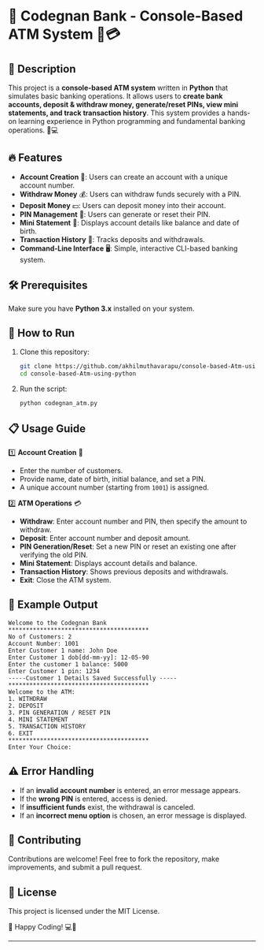
# 🚀 Codegnan Bank - Console-Based ATM System 🏦💳  

## 📜 Description  
This project is a **console-based ATM system** written in **Python** that simulates basic banking operations. It allows users to **create bank accounts, deposit & withdraw money, generate/reset PINs, view mini statements, and track transaction history**. This system provides a hands-on learning experience in Python programming and fundamental banking operations. 🎯💻  

## 🔥 Features  
- **Account Creation** 🏦: Users can create an account with a unique account number.  
- **Withdraw Money** 💰: Users can withdraw funds securely with a PIN.  
- **Deposit Money** 💵: Users can deposit money into their account.  
- **PIN Management** 🔑: Users can generate or reset their PIN.  
- **Mini Statement** 📄: Displays account details like balance and date of birth.  
- **Transaction History** 🔄: Tracks deposits and withdrawals.  
- **Command-Line Interface** 🖥️: Simple, interactive CLI-based banking system.  

## 🛠️ Prerequisites  
Make sure you have **Python 3.x** installed on your system.  

## 🚀 How to Run  
1. Clone this repository:  
   ```bash
   git clone https://github.com/akhilmuthavarapu/console-based-Atm-using-python.git
   cd console-based-Atm-using-python
   ```  
2. Run the script:  
   ```bash
   python codegnan_atm.py
   ```  

## 📋 Usage Guide  
1️⃣ **Account Creation** 🏦  
   - Enter the number of customers.  
   - Provide name, date of birth, initial balance, and set a PIN.  
   - A unique account number (starting from `1001`) is assigned.  

2️⃣ **ATM Operations** 💳  
   - **Withdraw**: Enter account number and PIN, then specify the amount to withdraw.  
   - **Deposit**: Enter account number and deposit amount.  
   - **PIN Generation/Reset**: Set a new PIN or reset an existing one after verifying the old PIN.  
   - **Mini Statement**: Displays account details and balance.  
   - **Transaction History**: Shows previous deposits and withdrawals.  
   - **Exit**: Close the ATM system.  

## 📌 Example Output  
```
Welcome to the Codegnan Bank  
****************************************
No of Customers: 2
Account Number: 1001
Enter Customer 1 name: John Doe
Enter Customer 1 dob[dd-mm-yy]: 12-05-90
Enter the customer 1 balance: 5000
Enter Customer 1 pin: 1234
-----Customer 1 Details Saved Successfully -----
****************************************
Welcome to the ATM:
1. WITHDRAW
2. DEPOSIT
3. PIN GENERATION / RESET PIN
4. MINI STATEMENT
5. TRANSACTION HISTORY
6. EXIT
****************************************
Enter Your Choice:
```  

## ⚠️ Error Handling  
- If an **invalid account number** is entered, an error message appears.  
- If the **wrong PIN** is entered, access is denied.  
- If **insufficient funds** exist, the withdrawal is canceled.  
- If an **incorrect menu option** is chosen, an error message is displayed.  

## 🤝 Contributing  
Contributions are welcome! Feel free to fork the repository, make improvements, and submit a pull request.  

## 📜 License  
This project is licensed under the MIT License.  

🚀 Happy Coding! 💻🎉  

---

